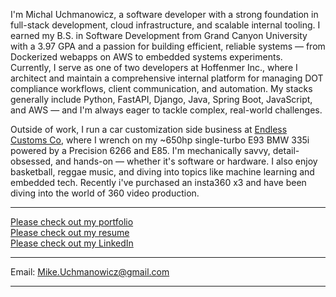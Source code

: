 I'm Michal Uchmanowicz, a software developer with a strong foundation in full-stack development, cloud infrastructure, and scalable internal tooling.
I earned my B.S. in Software Development from Grand Canyon University with a 3.97 GPA and a passion for building efficient, reliable systems — from Dockerized webapps on AWS to embedded systems experiments.
Currently, I serve as one of two developers at Hoffenmer Inc., where I architect and maintain a comprehensive internal platform for managing DOT compliance workflows, client communication, and automation.
My stacks generally include Python, FastAPI, Django, Java, Spring Boot, JavaScript, and AWS — and I'm always eager to tackle complex, real-world challenges.

Outside of work, I run a car customization side business at <a href="https://endlesscustoms.co" target="_blank">Endless Customs Co</a>, where I wrench on my ~650hp single-turbo E93 BMW 335i powered by a Precision 6266 and E85.
I'm mechanically savvy, detail-obsessed, and hands-on — whether it's software or hardware.
I also enjoy basketball, reggae music, and diving into topics like machine learning and embedded tech. 
Recently i've purchased an insta360 x3 and have been diving into the world of 360 video production. 


___
[Please check out my portfolio](https://github.com/MikeUchmanowicz/portfolio)  
[Please check out my resume](https://github.com/MikeUchmanowicz/Resume/)  
[Please check out my LinkedIn](https://www.linkedin.com/in/michal-uchmanowicz/) 
___
Email: Mike.Uchmanowicz@gmail.com  
___

<!---
MikeUchmanowicz/MikeUchmanowicz is a ✨ special ✨ repository because its `README.md` (this file) appears on your GitHub profile.
You can click the Preview link to take a look at your changes.
--->
